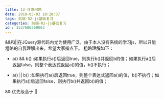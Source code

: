 ```yaml
---
title: 13-且或问题
date: 2018-05-03 10:28:37
tags: 前端-02-js基础复习
categories: 前端-02-js基础复习
id : 1537686569003
---
```

&&和||在JQuery源代码内尤为使用广泛，由于本人没有系统的学习js，所以只能粗略的自我理解出来，希望大家指点下。
粗略理解如下：
- a() && b() :如果执行a()后返回true，则执行b()并返回b的值；如果执行a()后返回false，则整个表达式返回a()的值，b()不执行；

- a() || b() :如果执行a()后返回true，则整个表达式返回a()的值，b()不执行；如果执行a()后返回false，则执行b()并返回b()的值；


&& 优先级高于 ||